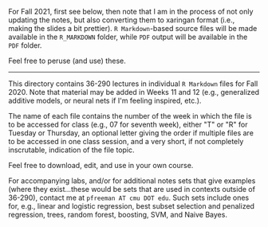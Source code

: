 
For Fall 2021, first see below, then note that I am in the process of
not only updating the notes, but also converting them to xaringan format
(i.e., making the slides a bit prettier). `R Markdown`-based source files
will be made available in the `R_MARKDOWN` folder, while `PDF` output will
be available in the `PDF` folder.

Feel free to peruse (and use) these. 

---

This directory contains 36-290 lectures in individual `R Markdown` files 
for Fall 2020. Note that material may be added in Weeks 11 and 12 (e.g.,
generalized additive models, or neural nets if I'm feeling inspired, etc.).

The name of each file contains the number of the week in which the file
is to be accessed for class (e.g., 07 for seventh week), either "T" or
"R" for Tuesday or Thursday, an optional letter giving the order if multiple
files are to be accessed in one class session, and a very short, if not
completely inscrutable, indication of the file topic.

Feel free to download, edit, and use in your own course.

For accompanying labs, and/or for additional notes sets that give examples 
(where they exist...these would be sets that are used in contexts outside of 
36-290), contact me at `pfreeman AT cmu DOT edu`. 
Such sets include ones for, e.g., 
linear and logistic regression, best subset selection and penalized regression,
trees, random forest, boosting, SVM, and Naive Bayes.

